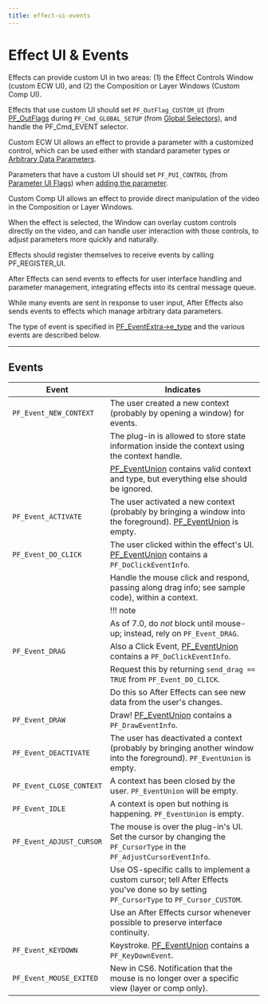 ```yaml
---
title: effect-ui-events
---
```

# Effect UI & Events

Effects can provide custom UI in two areas: (1) the Effect Controls Window (custom ECW UI), and (2) the Composition or Layer Windows (Custom Comp UI).

Effects that use custom UI should set `PF_OutFlag_CUSTOM_UI` (from [PF_OutFlags](../../effect-basics/pf_outdata#pf_outflags) during `PF_Cmd_GLOBAL_SETUP` (from [Global Selectors](../../effect-basics/command-selectors#global-selectors)), and handle the PF_Cmd_EVENT selector.

Custom ECW UI allows an effect to provide a parameter with a customized control, which can be used either with standard parameter types or [Arbitrary Data Parameters](../../effect-details/arbitrary-data-parameters#arbitrary-data-parameters).

Parameters that have a custom UI should set `PF_PUI_CONTROL` (from [Parameter UI Flags](../../effect-basics/pf_paramdef#parameter-ui-flags)) when [adding the parameter](../../effect-details/interaction-callback-functions#interaction-callbacks).

Custom Comp UI allows an effect to provide direct manipulation of the video in the Composition or Layer Windows.

When the effect is selected, the Window can overlay custom controls directly on the video, and can handle user interaction with those controls, to adjust parameters more quickly and naturally.

Effects should register themselves to receive events by calling PF_REGISTER_UI.

After Effects can send events to effects for user interface handling and parameter management, integrating effects into its central message queue.

While many events are sent in response to user input, After Effects also sends events to effects which manage arbitrary data parameters.

The type of event is specified in [PF_EventExtra->e_type](../pf_eventextra#pf_eventextra) and the various events are described below.

---

## Events

| Event | Indicates |
|---|---|
| `PF_Event_NEW_CONTEXT` | The user created a new context (probably by opening a window) for events. |
| | The plug-in is allowed to store state information inside the context using the context handle. |
| | [PF_EventUnion](../pf_eventunion#pf_eventunion) contains valid context and type, but everything else should be ignored. |
| `PF_Event_ACTIVATE` | The user activated a new context (probably by bringing a window into the foreground). [PF_EventUnion](../pf_eventunion#pf_eventunion) is empty. |
| `PF_Event_DO_CLICK` | The user clicked within the effect's UI. [PF_EventUnion](../pf_eventunion#pf_eventunion) contains a `PF_DoClickEventInfo`. |
| | Handle the mouse click and respond, passing along drag info; see sample code), within a context. |
| | !!! note |
| | As of 7.0, do *not* block until mouse-up; instead, rely on `PF_Event_DRAG`. |
| `PF_Event_DRAG` | Also a Click Event, [PF_EventUnion](../pf_eventunion#pf_eventunion) contains a `PF_DoClickEventInfo`. |
| | Request this by returning `send_drag == TRUE` from `PF_Event_DO_CLICK`. |
| | Do this so After Effects can see new data from the user's changes. |
| `PF_Event_DRAW` | Draw! [PF_EventUnion](../pf_eventunion#pf_eventunion) contains a `PF_DrawEventInfo`. |
| `PF_Event_DEACTIVATE` | The user has deactivated a context (probably by bringing another window into the foreground). `PF_EventUnion` is empty. |
| `PF_Event_CLOSE_CONTEXT` | A context has been closed by the user. `PF_EventUnion` will be empty. |
| `PF_Event_IDLE` | A context is open but nothing is happening. `PF_EventUnion` is empty. |
| `PF_Event_ADJUST_CURSOR` | The mouse is over the plug-in's UI. Set the cursor by changing the `PF_CursorType` in the `PF_AdjustCursorEventInfo`. |
| | Use OS-specific calls to implement a custom cursor; tell After Effects you've done so by setting `PF_CursorType` to `PF_Cursor_CUSTOM`. |
| | Use an After Effects cursor whenever possible to preserve interface continuity. |
| `PF_Event_KEYDOWN` | Keystroke. [PF_EventUnion](../pf_eventunion#pf_eventunion) contains a `PF_KeyDownEvent`. |
| `PF_Event_MOUSE_EXITED` | New in CS6. Notification that the mouse is no longer over a specific view (layer or comp only). |
